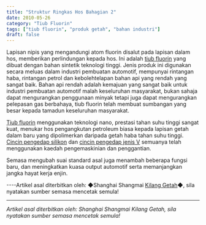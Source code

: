 ```yaml
---
title: "Struktur Ringkas Hos Bahagian 2"
date: 2010-05-26
category: "Tiub Fluorin"
tags: ["tiub fluorin", "produk getah", "bahan industri"]
draft: false
---
```


Lapisan nipis yang mengandungi atom fluorin disalut pada lapisan dalam hos, memberikan perlindungan kepada hos. Ini adalah [tiub fluorin](http://www.smpolymer.com/fujiaoguan/) yang dibuat dengan bahan sintetik teknologi tinggi. Jenis produk ini digunakan secara meluas dalam industri pembuatan automotif, mempunyai rintangan haba, rintangan petrol dan kebolehtelapan bahan api yang rendah yang sangat baik. Bahan api rendah adalah kemajuan yang sangat baik untuk industri pembuatan automotif malah keseluruhan masyarakat, bukan sahaja dapat mengurangkan penggunaan minyak tetapi juga dapat mengurangkan pelepasan gas berbahaya, tiub fluorin telah membuat sumbangan yang besar kepada tamadun keseluruhan masyarakat.

[Tiub fluorin](http://www.smpolymer.com/fujiaoguan/) menggunakan teknologi nano, prestasi tahan suhu tinggi sangat kuat, menukar hos pengangkutan petroleum biasa kepada lapisan getah dalam baru yang dipolimerkan daripada getah haba tahan suhu tinggi. [Cincin pengedap silikon](http://www.smpolymer.com/) dan [cincin pengedap jenis V](http://www.smpolymer.com/) semuanya telah menggunakan kaedah pengemaskinian dan penggantian.

Semasa mengubah suai standard asal juga menambah beberapa fungsi baru, dan meningkatkan kuasa output automotif serta memanjangkan jangka hayat kerja enjin.

----Artikel asal diterbitkan oleh: ◆Shanghai Shangmai [Kilang Getah](http://www.smpolymer.com/)◆, sila nyatakan sumber semasa mencetak semula!

---

*Artikel asal diterbitkan oleh: Shanghai Shangmai Kilang Getah, sila nyatakan sumber semasa mencetak semula!*